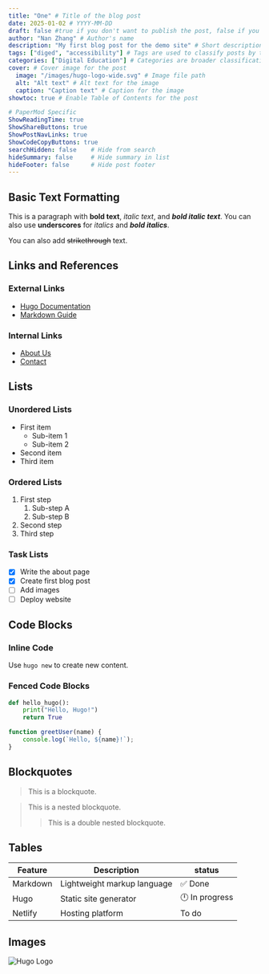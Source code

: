 ```yaml
---
title: "One" # Title of the blog post
date: 2025-01-02 # YYYY-MM-DD
draft: false #true if you don't want to publish the post, false if you do
author: "Nan Zhang" # Author's name
description: "My first blog post for the demo site" # Short description of the post
tags: ["diged", "accessibility"] # Tags are used to classify posts by topic
categories: ["Digital Education"] # Categories are broader classifications
cover: # Cover image for the post
  image: "/images/hugo-logo-wide.svg" # Image file path
  alt: "Alt text" # Alt text for the image
  caption: "Caption text" # Caption for the image
showtoc: true # Enable Table of Contents for the post

# PaperMod Specific
ShowReadingTime: true
ShowShareButtons: true
ShowPostNavLinks: true
ShowCodeCopyButtons: true
searchHidden: false    # Hide from search
hideSummary: false     # Hide summary in list
hideFooter: false      # Hide post footer
---
```



## Basic Text Formatting

This is a paragraph with **bold text**, *italic text*, and ***bold italic text***. You can also use __underscores__ for _italics_ and ___bold italics___.

You can also add ~~strikethrough~~ text.

## Links and References

### External Links
- [Hugo Documentation](https://gohugo.io/)
- [Markdown Guide](https://www.markdownguide.org/)

### Internal Links
- [About Us](/about)
- [Contact](/contact)

## Lists

### Unordered Lists
- First item
  - Sub-item 1
  - Sub-item 2
- Second item
- Third item

### Ordered Lists
1. First step
   1. Sub-step A
   2. Sub-step B
2. Second step
3. Third step

### Task Lists
- [x] Write the about page
- [x] Create first blog post
- [ ] Add images
- [ ] Deploy website

## Code Blocks
### Inline Code
Use `hugo new` to create new content.

### Fenced Code Blocks
```python
def hello_hugo():
    print("Hello, Hugo!")
    return True
```

```javascript
function greetUser(name) {
    console.log(`Hello, ${name}!`);
}
```
## Blockquotes

> This is a blockquote.

> This is a nested blockquote.
> > This is a double nested blockquote.

## Tables

| Feature | Description | status |
|---------|-------------|--------|
| Markdown | Lightweight markup language | ✅ Done |
| Hugo | Static site generator | 🕛 In progress |
| Netlify | Hosting platform | To do |

## Images

![Hugo Logo](/images/first-blog-post.jpg)
